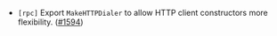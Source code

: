 - `[rpc]` Export `MakeHTTPDialer` to allow HTTP client constructors more flexibility.
  ([\#1594](https://github.com/depinnetwork/por-consensus/pull/1594))
